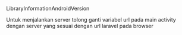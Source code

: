 LibraryInformationAndroidVersion

Untuk menjalankan server tolong ganti variabel url pada main activity dengan server yang sesuai dengan url laravel pada browser
